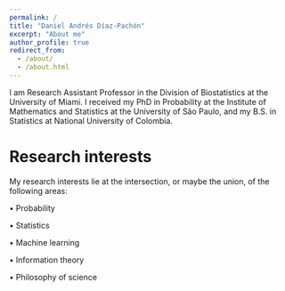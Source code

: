 ```yaml
---
permalink: /
title: "Daniel Andrés Díaz-Pachón"
excerpt: "About me"
author_profile: true
redirect_from: 
  - /about/
  - /about.html
---
```


I am Research Assistant Professor in the Division of Biostatistics at the University of Miami. I received my PhD in Probability at the Institute of Mathematics and Statistics at the University of São Paulo, and my B.S. in Statistics at National University of Colombia. 

Research interests
======
My research interests lie at the intersection, or maybe the union, of the following areas:

• Probability

• Statistics 

• Machine learning

• Information theory

• Philosophy of science
